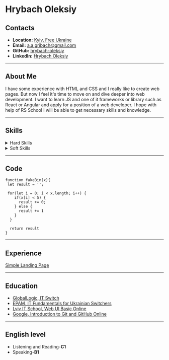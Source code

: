 # Hrybach Oleksiy

## Contacts

* **Location:** [Kyiv, Free Ukraine](https://www.google.com.ua/maps/place/%D0%A3%D0%BA%D1%80%D0%B0%D0%B8%D0%BD%D0%B0/@48.2485728,26.6929617,6z/data=!3m1!4b1!4m5!3m4!1s0x40d1d9c154700e8f:0x1068488f64010!8m2!3d48.379433!4d31.1655799?hl=ua) 
* **Email:** [a.a.gribach@gmail.com](mailto:a.a.gribach@gmail.com)
* **GitHub:** [hrybach-oleksiy](https://github.com/hrybach-oleksiy)
* **LinkedIn:** [Hrybach Oleksiy](linkedin.com/in/oleksiy-hrybach)

---
## About Me
 

 I have some experience with HTML and CSS and I really like to create web pages. But now I feel it's time to move on and dive deeper into web development. I want to learn JS and one of it frameworks or library such as React or Angular and apply for a position of a web developer. I hope with help of RS School I will be able to get necessary skills and knowledge. 
 
---
## Skills


<details>
<summary>Hard Skills</summary> 

* HTML5
* CSS3, SCSS
* Git Basic
* JS Basic

</details>

<details>
<summary>Soft Skills</summary> 

* Flexibility
* Responsibility
* Empathy
* Adaptability
* Communication
* Listening
* Patience
* Teamwork and collaboration

</details>

---
## Code



```
function fakeBin(x){
 let result = '';

 for(let i = 0; i < x.length; i++) {
    if(x[i] < 5) {
      result += 0;
    } else {
      result += 1
    }
  }

  return result 
}
```
---
## Experience

[Simple Landing Page](https://hrybach-oleksiy.github.io/simple-landing-page/)

---
## Education

* [GlobalLogic, IT Switch](https://www.globallogic.com/ua/about/events/it-switch/)
* [EPAM, IT Fundamentals for Ukrainian Switchers](https://training.epam.ua/Training/Details/3310?lang=ua)
* [Lviv IT School, Web UI Basic Online](https://courses.prometheus.org.ua/courses/course-v1:LITS+114+2022_T2/about)
* [Google, Introduction to Git and GitHub Online](https://www.coursera.org/learn/introduction-git-github/home/info)

---
## English level

* Listening and Reading-**C1**
* Speaking-**B1**